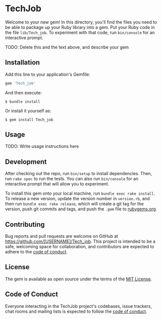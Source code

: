 # TechJob

Welcome to your new gem! In this directory, you'll find the files you need to be able to package up your Ruby library into a gem. Put your Ruby code in the file `lib/Tech_job`. To experiment with that code, run `bin/console` for an interactive prompt.

TODO: Delete this and the text above, and describe your gem

## Installation

Add this line to your application's Gemfile:

```ruby
gem 'Tech_job'
```

And then execute:

    $ bundle install

Or install it yourself as:

    $ gem install Tech_job

## Usage

TODO: Write usage instructions here

## Development

After checking out the repo, run `bin/setup` to install dependencies. Then, run `rake spec` to run the tests. You can also run `bin/console` for an interactive prompt that will allow you to experiment.

To install this gem onto your local machine, run `bundle exec rake install`. To release a new version, update the version number in `version.rb`, and then run `bundle exec rake release`, which will create a git tag for the version, push git commits and tags, and push the `.gem` file to [rubygems.org](https://rubygems.org).

## Contributing

Bug reports and pull requests are welcome on GitHub at https://github.com/[USERNAME]/Tech_job. This project is intended to be a safe, welcoming space for collaboration, and contributors are expected to adhere to the [code of conduct](https://github.com/[USERNAME]/Tech_job/blob/master/CODE_OF_CONDUCT.md).


## License

The gem is available as open source under the terms of the [MIT License](https://opensource.org/licenses/MIT).

## Code of Conduct

Everyone interacting in the TechJob project's codebases, issue trackers, chat rooms and mailing lists is expected to follow the [code of conduct](https://github.com/[USERNAME]/Tech_job/blob/master/CODE_OF_CONDUCT.md).
